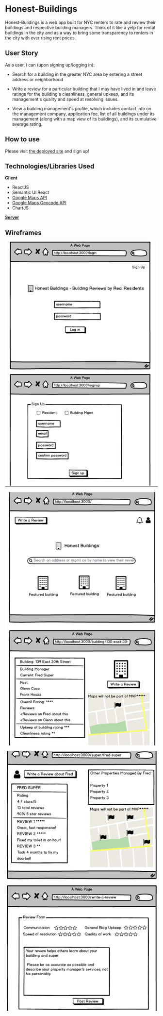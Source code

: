 # Honest-Buildings

Honest-Buildings is a web app built for NYC renters to rate and review their buildings and respective building managers. Think of it like a yelp for rental buildings in the city and as a way to bring some transparency to renters in the city with ever rising rent prices.

## User Story

As a user, I can (upon signing up/logging in):
* Search for a building in the greater NYC area by entering a street address or neighborhood

* Write a review for a particular building that I may have lived in and leave ratings for the building's cleanliness, general upkeep, and its management's quality and speed at resolving issues.

* View a building management's profile, which includes contact info on the management company, application fee, list of all buildings under its management (along with a map view of its buildings), and its cumulative average rating.

## How to use
Please visit [the deployed site](https://honest-buildings.herokuapp.com/) and sign up!

## Technologies/Libraries Used
**Client**
  * ReactJS
  * Semantic UI React
  * [Google Maps API ](https://www.npmjs.com/package/google-map-react)
  * [Google Maps Geocode API ](https://developers.google.com/maps/documentation/geocoding/intro)
  * ChartJS

[**Server**](https://github.com/rkoko/honest-buildings-API)

## Wireframes

 ![Wireframe1](https://github.com/rkoko/honest-buildings-Frontend/blob/master/public/wireframe1.png)

 ![Wireframe2](https://github.com/rkoko/honest-buildings-Frontend/blob/master/public/wireframe2.png)

 ![Wireframe3](https://github.com/rkoko/honest-buildings-Frontend/blob/master/public/wireframe3.png)
